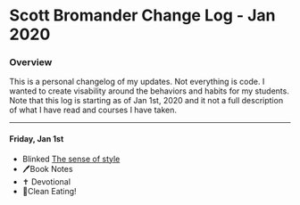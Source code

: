 # Scott Bromander Change Log - Jan 2020

### Overview
This is a personal changelog of my updates. Not everything is code. I wanted to create visability around the behaviors and habits for my students. Note that this log is starting as of Jan 1st, 2020 and it not a full description of what I have read and courses I have taken. 

---
#### Friday, Jan 1st
- Blinked [The sense of style](https://www.blinkist.com/books/the-sense-of-style-en)
- 🖊Book Notes
- ✝️ Devotional
- 🍎Clean Eating!

